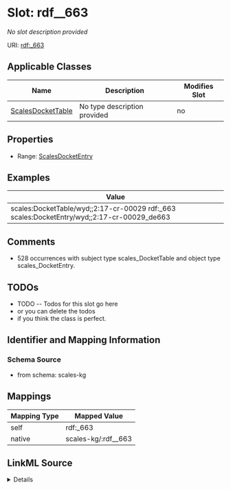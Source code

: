 

# Slot: rdf__663


_No slot description provided_





URI: [rdf:_663](http://www.w3.org/1999/02/22-rdf-syntax-ns#_663)



<!-- no inheritance hierarchy -->





## Applicable Classes

| Name | Description | Modifies Slot |
| --- | --- | --- |
| [ScalesDocketTable](../classes/ScalesDocketTable.md) | No type description provided |  no  |







## Properties

* Range: [ScalesDocketEntry](../classes/ScalesDocketEntry.md)






## Examples

| Value |
| --- |
| scales:DocketTable/wyd;;2:17-cr-00029 rdf:_663 scales:DocketEntry/wyd;;2:17-cr-00029_de663 |

## Comments

* 528 occurrences with subject type scales_DocketTable and object type scales_DocketEntry.

## TODOs

* TODO -- Todos for this slot go here
* or you can delete the todos
* if you think the class is perfect.

## Identifier and Mapping Information







### Schema Source


* from schema: scales-kg




## Mappings

| Mapping Type | Mapped Value |
| ---  | ---  |
| self | rdf:_663 |
| native | scales-kg/:rdf__663 |




## LinkML Source

<details>
```yaml
name: rdf__663
description: No slot description provided
todos:
- TODO -- Todos for this slot go here
- or you can delete the todos
- if you think the class is perfect.
comments:
- 528 occurrences with subject type scales_DocketTable and object type scales_DocketEntry.
examples:
- value: scales:DocketTable/wyd;;2:17-cr-00029 rdf:_663 scales:DocketEntry/wyd;;2:17-cr-00029_de663
from_schema: scales-kg
rank: 1000
slot_uri: rdf:_663
alias: rdf__663
domain_of:
- scales_DocketTable
range: scales_DocketEntry

```
</details>